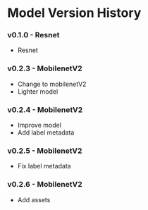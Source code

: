 # Model Version History

### v0.1.0 - Resnet
- Resnet
### v0.2.3 - MobilenetV2
- Change to mobilenetV2
- Lighter model
### v0.2.4 - MobilenetV2
- Improve model
- Add label metadata
### v0.2.5 - MobilenetV2
- Fix label metadata
### v0.2.6 - MobilenetV2
- Add assets